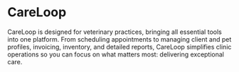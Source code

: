 # CareLoop
CareLoop is designed for veterinary practices, bringing all essential tools into one platform. From scheduling appointments to managing client and pet profiles, invoicing, inventory, and detailed reports, CareLoop simplifies clinic operations so you can focus on what matters most: delivering exceptional care.

